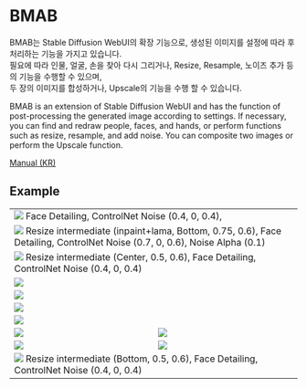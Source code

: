 
# BMAB

BMAB는 Stable Diffusion WebUI의 확장 기능으로, 생성된 이미지를 설정에 따라 후처리하는 기능을 가지고 있습니다.   
필요에 따라 인물, 얼굴, 손을 찾아 다시 그리거나, Resize, Resample, 노이즈 추가 등의 기능을 수행할 수 있으며,   
두 장의 이미지를 합성하거나, Upscale의 기능을 수행 할 수 있습니다.

BMAB is an extension of Stable Diffusion WebUI and has the function of post-processing the generated image according to settings.
If necessary, you can find and redraw people, faces, and hands, or perform functions such as resize, resample, and add noise.
You can composite two images or perform the Upscale function.

<a href="./docs/kr/manual.md">Manual (KR)</a>


## Example

<table>
<tr>
<td colspan="2"><img src="https://i.ibb.co/ns1Kn04/00460-759278328.jpg">
Face Detailing, ControlNet Noise (0.4, 0, 0.4),
</td>
</tr>
<tr>
<td colspan="2"><img src="https://i.ibb.co/zsDs4bq/00450-3195179381.jpg">
Resize intermediate (inpaint+lama, Bottom, 0.75, 0.6), Face Detailing, ControlNet Noise (0.7, 0, 0.6), Noise Alpha (0.1)
</td>
</tr>
<tr>
<td colspan="2">
<img src="https://i.ibb.co/D9tz1NY/00180-3383798469.png">
Resize intermediate (Center, 0.5, 0.6), Face Detailing, ControlNet Noise (0.4, 0, 0.4)
</td>
</tr>
<tr>
<td colspan="2"><img src="https://i.ibb.co/P6477Vg/resize-00101-2353183853.png">
</td>
</tr>
<tr><td colspan="2"><img src="https://i.ibb.co/3vsBTFZ/resize-00183-1413773744.png"></td></tr>
<tr><td colspan="2"><img src="https://i.ibb.co/tcYzHP1/resize-00226-4176028607.png"></td></tr>
<tr><td colspan="2"><img src="https://i.ibb.co/r6G1cwy/resize-00340-4033828371.png"></td></tr>
<tr>
<td><img src="https://i.ibb.co/PmPJtVb/resize-00718-3635306692.png"></td>
<td><img src="https://i.ibb.co/Bq2PFxc/resize-00793-3980284595.png"></td>
</tr>
<tr>
<td><img src="https://i.ibb.co/ZMNC1Cm/00518-1067577565.jpg"></td>
<td><img src="https://i.ibb.co/JtjGrMX/00126-496754363.jpg"></td>
</tr>
<tr>
<td colspan="2"><img src="https://i.ibb.co/Lnh4Kpm/resize-00824-738395988.png">
Resize intermediate (Bottom, 0.5, 0.6), Face Detailing, ControlNet Noise (0.4, 0, 0.4)
</td>
</tr>
</table>
